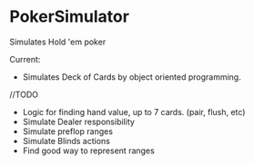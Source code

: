 # PokerSimulator
Simulates Hold 'em poker

Current:
- Simulates Deck of Cards by object oriented programming.


//TODO
- Logic for finding hand value, up to 7 cards. (pair, flush, etc)
- Simulate Dealer responsibility
- Simulate preflop ranges
- Simulate Blinds actions
- Find good way to represent ranges



